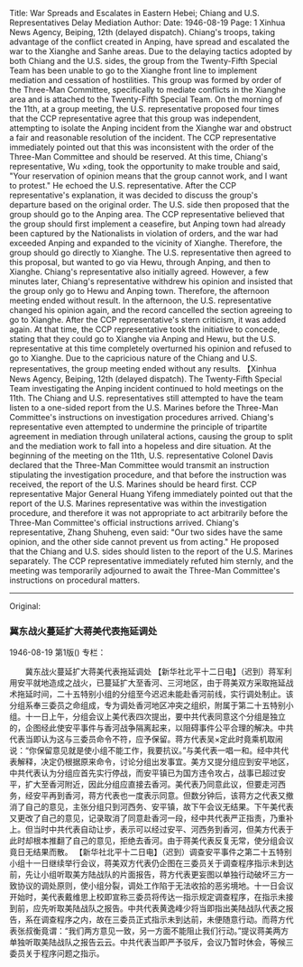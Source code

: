 Title: War Spreads and Escalates in Eastern Hebei; Chiang and U.S. Representatives Delay Mediation
Author:
Date: 1946-08-19
Page: 1
Xinhua News Agency, Beiping, 12th (delayed dispatch). Chiang's troops, taking advantage of the conflict created in Anping, have spread and escalated the war to the Xianghe and Sanhe areas. Due to the delaying tactics adopted by both Chiang and the U.S. sides, the group from the Twenty-Fifth Special Team has been unable to go to the Xianghe front line to implement mediation and cessation of hostilities. This group was formed by order of the Three-Man Committee, specifically to mediate conflicts in the Xianghe area and is attached to the Twenty-Fifth Special Team. On the morning of the 11th, at a group meeting, the U.S. representative proposed four times that the CCP representative agree that this group was independent, attempting to isolate the Anping incident from the Xianghe war and obstruct a fair and reasonable resolution of the incident. The CCP representative immediately pointed out that this was inconsistent with the order of the Three-Man Committee and should be reserved. At this time, Chiang's representative, Wu ×ding, took the opportunity to make trouble and said, "Your reservation of opinion means that the group cannot work, and I want to protest." He echoed the U.S. representative. After the CCP representative's explanation, it was decided to discuss the group's departure based on the original order. The U.S. side then proposed that the group should go to the Anping area. The CCP representative believed that the group should first implement a ceasefire, but Anping town had already been captured by the Nationalists in violation of orders, and the war had exceeded Anping and expanded to the vicinity of Xianghe. Therefore, the group should go directly to Xianghe. The U.S. representative then agreed to this proposal, but wanted to go via Hewu, through Anping, and then to Xianghe. Chiang's representative also initially agreed. However, a few minutes later, Chiang's representative withdrew his opinion and insisted that the group only go to Hewu and Anping town. Therefore, the afternoon meeting ended without result. In the afternoon, the U.S. representative changed his opinion again, and the record cancelled the section agreeing to go to Xianghe. After the CCP representative's stern criticism, it was added again. At that time, the CCP representative took the initiative to concede, stating that they could go to Xianghe via Anping and Hewu, but the U.S. representative at this time completely overturned his opinion and refused to go to Xianghe. Due to the capricious nature of the Chiang and U.S. representatives, the group meeting ended without any results.
    【Xinhua News Agency, Beiping, 12th (delayed dispatch). The Twenty-Fifth Special Team investigating the Anping incident continued to hold meetings on the 11th. The Chiang and U.S. representatives still attempted to have the team listen to a one-sided report from the U.S. Marines before the Three-Man Committee's instructions on investigation procedures arrived. Chiang's representative even attempted to undermine the principle of tripartite agreement in mediation through unilateral actions, causing the group to split and the mediation work to fall into a hopeless and dire situation. At the beginning of the meeting on the 11th, U.S. representative Colonel Davis declared that the Three-Man Committee would transmit an instruction stipulating the investigation procedure, and that before the instruction was received, the report of the U.S. Marines should be heard first. CCP representative Major General Huang Yifeng immediately pointed out that the report of the U.S. Marines representative was within the investigation procedure, and therefore it was not appropriate to act arbitrarily before the Three-Man Committee's official instructions arrived. Chiang's representative, Zhang Shuheng, even said: "Our two sides have the same opinion, and the other side cannot prevent us from acting." He proposed that the Chiang and U.S. sides should listen to the report of the U.S. Marines separately. The CCP representative immediately refuted him sternly, and the meeting was temporarily adjourned to await the Three-Man Committee's instructions on procedural matters.



<hr /> 

Original: 


### 冀东战火蔓延扩大蒋美代表拖延调处

1946-08-19
第1版()
专栏：

　　冀东战火蔓延扩大蒋美代表拖延调处
    【新华社北平十二日电】（迟到）蒋军利用安平就地造成之战火，已蔓延扩大至香河、三河地区，由于蒋美双方采取拖延战术拖延时间，二十五特别小组的分组至今迟迟未能赴香河前线，实行调处制止。该分组系奉三委员之命组成，专为调处香河地区冲突之组织，附属于第二十五特别小组。十一日上午，分组会议上美代表四次提出，要中共代表同意这个分组是独立的，企图经此使安平事件与香河战争隔离起来，以阻碍事件公平合理的解决。中共代表当即认为这与三委员命令不符，应予保留。蒋方代表吴×定此时竟乘机取闹说：“你保留意见就是使小组不能工作，我要抗议。”与美代表一唱一和。经中共代表解释，决定仍根据原来命令，讨论分组出发事宜。美方又提分组应到安平地区，中共代表认为分组应首先实行停战，而安平镇已为国方违令攻占，战事已超过安平，扩大至香河附近，因此分组应直接去香河。美代表乃同意此议，但要走河西务，经安平再到香河，蒋方代表也一度表示同意。但数分钟后，该蒋方之代表又撤消了自己的意见，主张分组只到河西务、安平镇，故下午会议无结果。下午美代表又更改了自己的意见，记录取消了同意赴香河一段，经中共代表严正指责，乃重补上。但当时中共代表自动让步，表示可以经过安平、河西务到香河，但美方代表于此时却根本推翻了自己的意见，拒绝去香河。由于蒋美代表反复无常，使分组会议竟日无结果而散。
    【新华社北平十二日电】（迟到）调查安平事件之第二十五特别小组十一日继续举行会议，蒋美双方代表仍企图在三委员关于调查程序指示未到达前，先让小组听取美方陆战队的片面报告，蒋方代表更妄图以单独行动破坏三方一致协议的调处原则，使小组分裂，调处工作陷于无法收拾的恶劣境地。十一日会议开始时，美代表戴维思上校即宣称三委员将传达一指示规定调查程序，在指示未接到前，应先听取美陆战队之报告。中共代表黄逸峰少将当即指出美陆战队代表之报告，系在调查程序之内，故在三委员正式指示未到达前，未便随意行动。而蒋方代表张叔衡竟谓：“我们两方意见一致，另一方面不能阻止我们行动。”提议蒋美两方单独听取美陆战队之报告云云。中共代表当即严予驳斥，会议乃暂时休会，等候三委员关于程序问题之指示。
